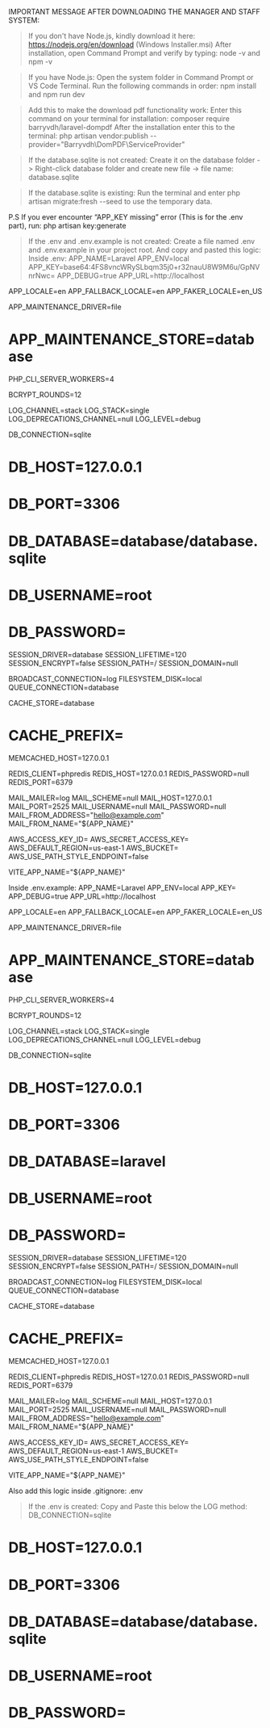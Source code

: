 IMPORTANT MESSAGE AFTER DOWNLOADING THE MANAGER AND STAFF SYSTEM:
> If you don't have Node.js, kindly download it here: https://nodejs.org/en/download (Windows Installer.msi)
After installation, open Command Prompt and verify by typing: 
node -v and npm -v

> If you have Node.js:
Open the system folder in Command Prompt or VS Code Terminal. Run the following commands in order:
npm install and npm run dev

> Add this to make the download pdf functionality work:
Enter this command on your terminal for installation: composer require barryvdh/laravel-dompdf
After the installation enter this to the terminal: php artisan vendor:publish --provider="Barryvdh\DomPDF\ServiceProvider"

> If the database.sqlite is not created:
Create it on the database folder -> Right-click database folder and create new file -> file name: database.sqlite

> If the database.sqlite is existing:
Run the terminal and enter php artisan migrate:fresh --seed to use the temporary data.

P.S If you ever encounter “APP_KEY missing” error (This is for the .env part), run:
php artisan key:generate

> If the .env and .env.example is not created:
Create a file named .env and .env.example in your project root. And copy and pasted this logic:
Inside .env:
APP_NAME=Laravel
APP_ENV=local
APP_KEY=base64:4FS8vncWRySLbqm35j0+r32nauU8W9M6u/GpNVnrNwc=
APP_DEBUG=true
APP_URL=http://localhost

APP_LOCALE=en
APP_FALLBACK_LOCALE=en
APP_FAKER_LOCALE=en_US

APP_MAINTENANCE_DRIVER=file
# APP_MAINTENANCE_STORE=database

PHP_CLI_SERVER_WORKERS=4

BCRYPT_ROUNDS=12

LOG_CHANNEL=stack
LOG_STACK=single
LOG_DEPRECATIONS_CHANNEL=null
LOG_LEVEL=debug

DB_CONNECTION=sqlite
# DB_HOST=127.0.0.1
# DB_PORT=3306
# DB_DATABASE=database/database.sqlite
# DB_USERNAME=root
# DB_PASSWORD=

SESSION_DRIVER=database
SESSION_LIFETIME=120
SESSION_ENCRYPT=false
SESSION_PATH=/
SESSION_DOMAIN=null

BROADCAST_CONNECTION=log
FILESYSTEM_DISK=local
QUEUE_CONNECTION=database

CACHE_STORE=database
# CACHE_PREFIX=

MEMCACHED_HOST=127.0.0.1

REDIS_CLIENT=phpredis
REDIS_HOST=127.0.0.1
REDIS_PASSWORD=null
REDIS_PORT=6379

MAIL_MAILER=log
MAIL_SCHEME=null
MAIL_HOST=127.0.0.1
MAIL_PORT=2525
MAIL_USERNAME=null
MAIL_PASSWORD=null
MAIL_FROM_ADDRESS="hello@example.com"
MAIL_FROM_NAME="${APP_NAME}"

AWS_ACCESS_KEY_ID=
AWS_SECRET_ACCESS_KEY=
AWS_DEFAULT_REGION=us-east-1
AWS_BUCKET=
AWS_USE_PATH_STYLE_ENDPOINT=false

VITE_APP_NAME="${APP_NAME}"

Inside .env.example:
APP_NAME=Laravel
APP_ENV=local
APP_KEY=
APP_DEBUG=true
APP_URL=http://localhost

APP_LOCALE=en
APP_FALLBACK_LOCALE=en
APP_FAKER_LOCALE=en_US

APP_MAINTENANCE_DRIVER=file
# APP_MAINTENANCE_STORE=database

PHP_CLI_SERVER_WORKERS=4

BCRYPT_ROUNDS=12

LOG_CHANNEL=stack
LOG_STACK=single
LOG_DEPRECATIONS_CHANNEL=null
LOG_LEVEL=debug

DB_CONNECTION=sqlite
# DB_HOST=127.0.0.1
# DB_PORT=3306
# DB_DATABASE=laravel
# DB_USERNAME=root
# DB_PASSWORD=

SESSION_DRIVER=database
SESSION_LIFETIME=120
SESSION_ENCRYPT=false
SESSION_PATH=/
SESSION_DOMAIN=null

BROADCAST_CONNECTION=log
FILESYSTEM_DISK=local
QUEUE_CONNECTION=database

CACHE_STORE=database
# CACHE_PREFIX=

MEMCACHED_HOST=127.0.0.1

REDIS_CLIENT=phpredis
REDIS_HOST=127.0.0.1
REDIS_PASSWORD=null
REDIS_PORT=6379

MAIL_MAILER=log
MAIL_SCHEME=null
MAIL_HOST=127.0.0.1
MAIL_PORT=2525
MAIL_USERNAME=null
MAIL_PASSWORD=null
MAIL_FROM_ADDRESS="hello@example.com"
MAIL_FROM_NAME="${APP_NAME}"

AWS_ACCESS_KEY_ID=
AWS_SECRET_ACCESS_KEY=
AWS_DEFAULT_REGION=us-east-1
AWS_BUCKET=
AWS_USE_PATH_STYLE_ENDPOINT=false

VITE_APP_NAME="${APP_NAME}"

Also add this logic inside .gitignore:
.env

> If the .env is created:
Copy and Paste this below the LOG method:
DB_CONNECTION=sqlite
# DB_HOST=127.0.0.1
# DB_PORT=3306
# DB_DATABASE=database/database.sqlite
# DB_USERNAME=root
# DB_PASSWORD=
